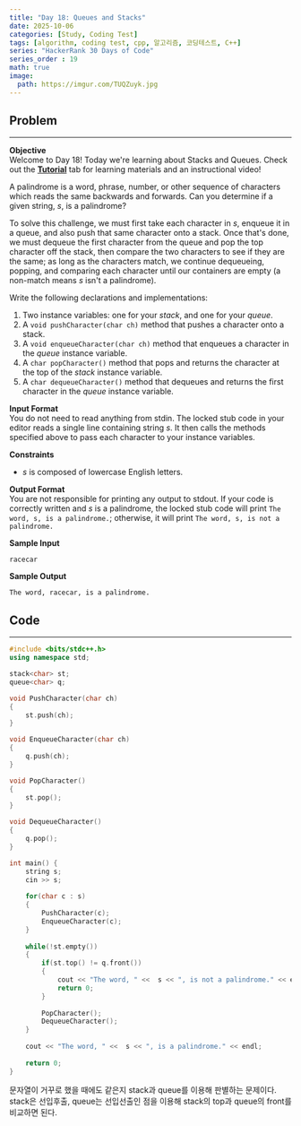 ```yaml
---
title: "Day 18: Queues and Stacks"
date: 2025-10-06
categories: [Study, Coding Test]
tags: [algorithm, coding test, cpp, 알고리즘, 코딩테스트, C++]
series: "HackerRank 30 Days of Code"
series_order : 19
math: true
image:
  path: https://imgur.com/TUQZuyk.jpg
---
```


## Problem

---

**Objective**  
Welcome to Day 18! Today we're learning about Stacks and Queues. Check out the [**Tutorial**](https://www.hackerrank.com/challenges/30-queues-stacks/tutorial) tab for learning materials and an instructional video!  

A palindrome is a word, phrase, number, or other sequence of characters which reads the same backwards and forwards. Can you determine if a given string, $s$, is a palindrome?  

To solve this challenge, we must first take each character in $s$, enqueue it in a queue, and also push that same character onto a stack. Once that's done, we must dequeue the first character from the queue and pop the top character off the stack, then compare the two characters to see if they are the same; as long as the characters match, we continue dequeueing, popping, and comparing each character until our containers are empty (a non-match means $s$ isn't a palindrome).  

Write the following declarations and implementations:  

1. Two instance variables: one for your $stack$, and one for your $queue$.
2. A `void pushCharacter(char ch)` method that pushes a character onto a stack.
3. A `void enqueueCharacter(char ch)` method that enqueues a character in the $queue$ instance variable.
4. A `char popCharacter()` method that pops and returns the character at the top of the $stack$ instance variable.
5. A `char dequeueCharacter()` method that dequeues and returns the first character in the $queue$ instance variable.

**Input Format**  
You do not need to read anything from stdin. The locked stub code in your editor reads a single line containing string $s$. It then calls the methods specified above to pass each character to your instance variables.

**Constraints**  

- $s$ is composed of lowercase English letters.

**Output Format**  
You are not responsible for printing any output to stdout.
If your code is correctly written and $s$ is a palindrome, the locked stub code will print `The word, s, is a palindrome.`; otherwise, it will print `The word, s, is not a palindrome.`

**Sample Input**  
```text
racecar
```

**Sample Output**  
```text
The word, racecar, is a palindrome.
```

## Code

---

```cpp
#include <bits/stdc++.h>
using namespace std;

stack<char> st;
queue<char> q;

void PushCharacter(char ch)
{
    st.push(ch);
}

void EnqueueCharacter(char ch)
{
    q.push(ch);
}

void PopCharacter()
{
    st.pop();
}

void DequeueCharacter()
{
    q.pop();
}

int main() {
    string s;
    cin >> s;
    
    for(char c : s)
    {
        PushCharacter(c);
        EnqueueCharacter(c);
    }
    
    while(!st.empty())
    {
        if(st.top() != q.front())
        {
            cout << "The word, " <<  s << ", is not a palindrome." << endl;
            return 0;
        }
        
        PopCharacter();
        DequeueCharacter();
    }
    
    cout << "The word, " <<  s << ", is a palindrome." << endl;
    
    return 0;
}
```

문자열이 거꾸로 했을 때에도 같은지 stack과 queue를 이용해 판별하는 문제이다. stack은 선입후출, queue는 선입선출인 점을 이용해 stack의 top과 queue의 front를 비교하면 된다.
